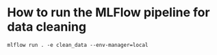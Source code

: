 # How to run the MLFlow pipeline for data cleaning

```shell
mlflow run . -e clean_data --env-manager=local
```